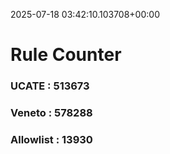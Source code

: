 2025-07-18 03:42:10.103708+00:00
# Rule Counter 
 ### UCATE : 513673

 ### Veneto : 578288

 ### Allowlist : 13930